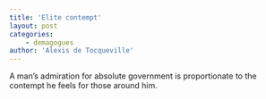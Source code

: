 ```yaml
---
title: 'Elite contempt'
layout: post
categories:
    - demagogues
author: 'Alexis de Tocqueville'
---
```


A man’s admiration for absolute government is proportionate to the contempt he feels for those around him.